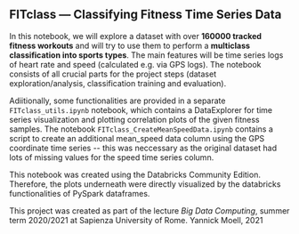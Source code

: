 ## FITclass &mdash; Classifying Fitness Time Series Data

In this notebook, we will explore a dataset with over **160000 tracked fitness workouts** and will try to use them to perform a **multiclass classification into sports types**. The main features will be time series logs of heart rate and speed (calculated e.g. via GPS logs). The notebook consists of all crucial parts for the project steps (dataset exploration/analysis, classification training and evaluation).

Adiitionally, some functionalities are provided in a separate `FITclass_utils.ipynb` notebook, which contains a DataExplorer for time series visualization and plotting correlation plots of the given fitness samples. The notebook `FITclass_CreateMeanSpeedData.ipynb` contains a script to create an additional mean_speed data column using the GPS coordinate time series -- this was neccessary as the original dataset had lots of missing values for the speed time series column.

This notebook was created using the Databricks Community Edition. Therefore, the plots underneath were directly visualized by the databricks functionalities of PySpark dataframes.

This project was created as part of the lecture _Big Data Computing_, summer term 2020/2021 at Sapienza University of Rome. 
Yannick Moell, 2021
